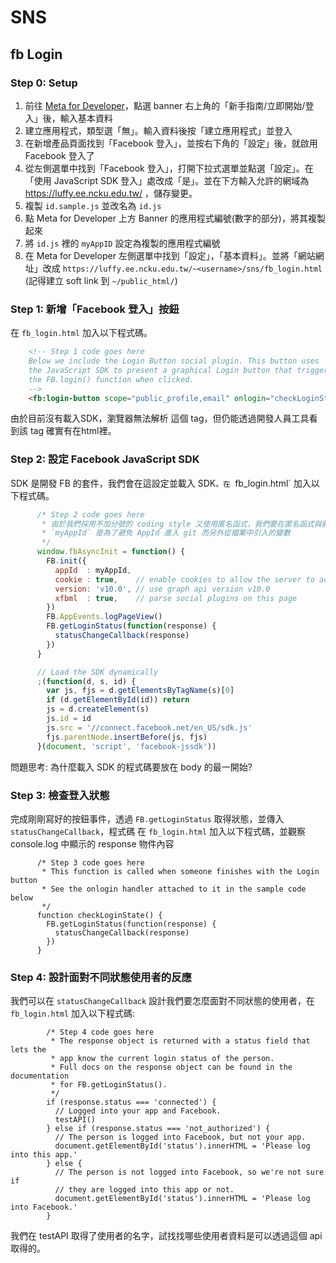 # SNS

## fb Login

### Step 0: Setup

1. 前往 [Meta for Developer](https://developers.facebook.com/)，點選 banner 右上角的「新手指南/立即開始/登入」後，輸入基本資料
2. 建立應用程式，類型選「無」。輸入資料後按「建立應用程式」並登入
3. 在新增產品頁面找到「Facebook 登入」，並按右下角的「設定」後，就啟用 Facebook 登入了
4. 從左側選單中找到「Facebook 登入」，打開下拉式選單並點選「設定」。在「使用 JavaScript SDK 登入」處改成「是」。並在下方輸入允許的網域為 https://luffy.ee.ncku.edu.tw/ ，儲存變更。
5. 複製 `id.sample.js` 並改名為 `id.js`
6. 點 Meta for Developer 上方 Banner 的應用程式編號(數字的部分)，將其複製起來
7. 將 `id.js` 裡的 `myAppID` 設定為複製的應用程式編號
8. 在 Meta for Developer 左側選單中找到「設定」，「基本資料」。並將「網站網址」改成 `https://luffy.ee.ncku.edu.tw/~<username>/sns/fb_login.html` (記得建立 soft link 到 `~/public_html/`)

### Step 1: 新增「Facebook 登入」按鈕

在 `fb_login.html` 加入以下程式碼。

```html
    <!-- Step 1 code goes here
    Below we include the Login Button social plugin. This button uses
    the JavaScript SDK to present a graphical Login button that triggers
    the FB.login() function when clicked.
    -->
    <fb:login-button scope="public_profile,email" onlogin="checkLoginState();"></fb:login-button>
```

由於目前沒有載入SDK，瀏覽器無法解析 <fb></fb> 這個 tag，但仍能透過開發人員工具看到該 tag 確實有在html裡。

### Step 2: 設定 Facebook JavaScript SDK

SDK 是開發 FB 的套件，我們會在這設定並載入 SDK`。在 `fb_login.html` 加入以下程式碼。

```javascript
      /* Step 2 code goes here
       * 由於我們採用不加分號的 coding style 又使用匿名函式，我們要在匿名函式與前面的程式碼中間加入分號，避免將匿名函式當成參數傳入前面的程式碼中。
       * `myAppId` 是為了避免 AppId 進入 git 而另外從檔案中引入的變數
       */
      window.fbAsyncInit = function() {
        FB.init({
          appId  : myAppId,
          cookie : true,    // enable cookies to allow the server to access the session
          version: 'v10.0', // use graph api version v10.0
          xfbml  : true,    // parse social plugins on this page
        })
        FB.AppEvents.logPageView()
        FB.getLoginStatus(function(response) {
          statusChangeCallback(response)
        })
      }

      // Load the SDK dynamically
      ;(function(d, s, id) {
        var js, fjs = d.getElementsByTagName(s)[0]
        if (d.getElementById(id)) return
        js = d.createElement(s)
        js.id = id
        js.src = '//connect.facebook.net/en_US/sdk.js'
        fjs.parentNode.insertBefore(js, fjs)
      }(document, 'script', 'facebook-jssdk'))
```

問題思考: 為什麼載入 SDK 的程式碼要放在 body 的最一開始?

### Step 3: 檢查登入狀態

完成剛剛寫好的按鈕事件，透過 `FB.getLoginStatus` 取得狀態，並傳入 `statusChangeCallback`，程式碼
在 `fb_login.html` 加入以下程式碼，並觀察 console.log 中顯示的 response 物件內容
```
      /* Step 3 code goes here
       * This function is called when someone finishes with the Login button
       * See the onlogin handler attached to it in the sample code below
       */
      function checkLoginState() {
        FB.getLoginStatus(function(response) {
          statusChangeCallback(response)
        })
      }
```

### Step 4: 設計面對不同狀態使用者的反應

我們可以在 `statusChangeCallback` 設計我們要怎麼面對不同狀態的使用者，在 `fb_login.html` 加入以下程式碼:

```
        /* Step 4 code goes here
         * The response object is returned with a status field that lets the
         * app know the current login status of the person.
         * Full docs on the response object can be found in the documentation
         * for FB.getLoginStatus().
         */
        if (response.status === 'connected') {
          // Logged into your app and Facebook.
          testAPI()
        } else if (response.status === 'not_authorized') {
          // The person is logged into Facebook, but not your app.
          document.getElementById('status').innerHTML = 'Please log into this app.'
        } else {
          // The person is not logged into Facebook, so we're not sure if
          // they are logged into this app or not.
          document.getElementById('status').innerHTML = 'Please log into Facebook.'
        }
```

我們在 testAPI 取得了使用者的名字，試找找哪些使用者資料是可以透過這個 api 取得的。
